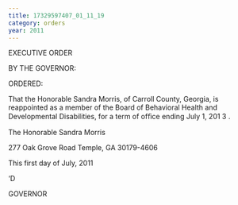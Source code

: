 ```yaml
---
title: 17329597407_01_11_19
category: orders
year: 2011
---
```

 

EXECUTIVE ORDER

BY THE GOVERNOR:

ORDERED:

That the Honorable Sandra Morris, of Carroll County, Georgia, is
reappointed as a member of the Board of Behavioral Health and
Developmental Disabilities, for a term of ofﬁce ending July 1,
201 3 .

The Honorable Sandra Morris

277 Oak Grove Road
Temple, GA 30179-4606

This first day of July, 2011

‘D

GOVERNOR

